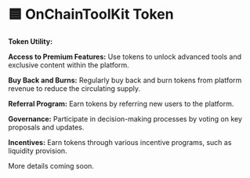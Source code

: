 # 🟦 OnChainToolKit Token

**Token Utility:**

**Access to Premium Features:** Use tokens to unlock advanced tools and exclusive content within the platform.

**Buy Back and Burns:** Regularly buy back and burn tokens from platform revenue to reduce the circulating supply.

**Referral Program:** Earn tokens by referring new users to the platform.

**Governance:** Participate in decision-making processes by voting on key proposals and updates.

**Incentives:** Earn tokens through various incentive programs, such as liquidity provision.

More details coming soon.

